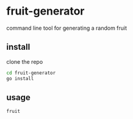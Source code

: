 # fruit-generator

command line tool for generating a random fruit

## install
clone the repo
```sh
cd fruit-generator
go install
```

## usage
```sh
fruit
```

